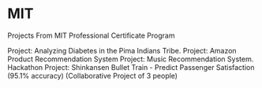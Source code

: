 # MIT
Projects From MIT Professional Certificate Program

Project: Analyzing Diabetes in the Pima Indians Tribe.
Project: Amazon Product Recommendation System
Project: Music Recommendation System.
Hackathon Project: Shinkansen Bullet Train - Predict Passenger Satisfaction (95.1% accuracy) (Collaborative Project of 3 people)
